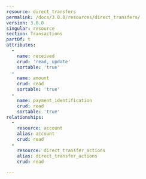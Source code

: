 ```yaml
---
resource: direct_transfers
permalink: /docs/3.0.0/resources/direct_transfers/
version: 3.0.0
singular: resource
section: Transactions
partOf: t
attributes:
  -
    name: received
    crud: 'read, update'
    sortable: 'true'
  -
    name: amount
    crud: read
    sortable: 'true'
  -
    name: payment_identification
    crud: read
    sortable: 'true'
relationships:
  -
    resource: account
    alias: account
    crud: read
  -
    resource: direct_transfer_actions
    alias: direct_transfer_actions
    crud: read

---
```


